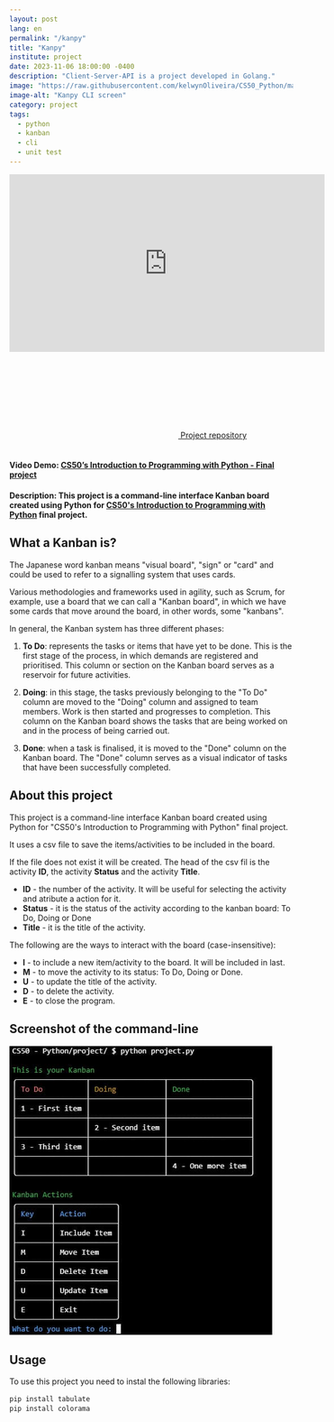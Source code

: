 ```yaml
---
layout: post
lang: en
permalink: "/kanpy"
title: "Kanpy"
institute: project
date: 2023-11-06 18:00:00 -0400
description: "Client-Server-API is a project developed in Golang."
image: "https://raw.githubusercontent.com/kelwynOliveira/CS50_Python/main/final_project/thumb.jpg"
image-alt: "Kanpy CLI screen"
category: project
tags:
  - python
  - kanban
  - cli
  - unit test
---
```


<!-- Youtube Video -->
<div class="yt-video">
<iframe width="560" height="315" src="https://www.youtube.com/embed/V7HFOg4AgD0?si=WaP1oDTF6rM4-Z0O" title="YouTube video player" frameborder="0" allow="accelerometer; autoplay; clipboard-write; encrypted-media; gyroscope; picture-in-picture; web-share" allowfullscreen></iframe>
</div>


<div class="github">
  <a  href="https://github.com/kelwynOliveira/CS50_Python/tree/main/final_project" target="_blank">
    <svg class="svg-icon">
        <use xlink:href="{{ '/assets/svg/minima-social-icons.svg#github' | relative_url }}"></use>
    </svg>
  <span>Project repository</span>
  </a>
</div>
<br/>


#### Video Demo:  [CS50’s Introduction to Programming with Python - Final project](https://youtu.be/V7HFOg4AgD0)
#### Description: This project is a command-line interface Kanban board created using Python for [CS50's Introduction to Programming with Python](https://www.edx.org/learn/python/harvard-university-cs50-s-introduction-to-programming-with-python?webview=false&campaign=CS50%27s+Introduction+to+Programming+with+Python&source=edx&product_category=course&placement_url=https%3A%2F%2Fwww.edx.org%2Fcs50) final project.

## What a Kanban is?
The Japanese word kanban means "visual board", "sign" or "card" and could be used to refer to a signalling system that uses cards.

Various methodologies and frameworks used in agility, such as Scrum, for example, use a board that we can call a "Kanban board", in which we have some cards that move around the board, in other words, some "kanbans".

In general, the Kanban system has three different phases:
1. **To Do**: represents the tasks or items that have yet to be done. This is the first stage of the process, in which demands are registered and prioritised.  This column or section on the Kanban board serves as a reservoir for future activities.

2. **Doing**: in this stage, the tasks previously belonging to the "To Do" column are moved to the "Doing" column and assigned to team members. Work is then started and progresses to completion. This column on the Kanban board shows the tasks that are being worked on and in the process of being carried out.

3. **Done**: when a task is finalised, it is moved to the "Done" column on the Kanban board. The "Done" column serves as a visual indicator of tasks that have been successfully completed.

## About this project
This project is a command-line interface Kanban board created using Python for "CS50's Introduction to Programming with Python" final project.

It uses a csv file to save the items/activities to be included in the board.

If the file does not exist it will be created. The head of the csv fil is the activity **ID**, the activity **Status** and the activity **Title**.
* **ID** - the number of the activity. It will be useful for selecting the activity and atribute a action for it.
* **Status** - it is the status of the activity according to the kanban board: To Do, Doing or Done
* **Title** - it is the title of the activity.

The following are the ways to interact with the board (case-insensitive):
* **I** - to include a new item/activity to the board. It will be included in last.
* **M** - to move the activity to its status: To Do, Doing or Done.
* **U** - to update the title of the activity.
* **D** - to delete the activity.
* **E** - to close the program.

## Screenshot of the command-line

![Screenshot of the command-line running the Kanpy program. It shows the Kanban board and the actions user can do.](https://raw.githubusercontent.com/kelwynOliveira/CS50_Python/main/final_project/Kanpy.jpg)

## Usage
To use this project you need to instal the following libraries:

```python
pip install tabulate
pip install colorama
```